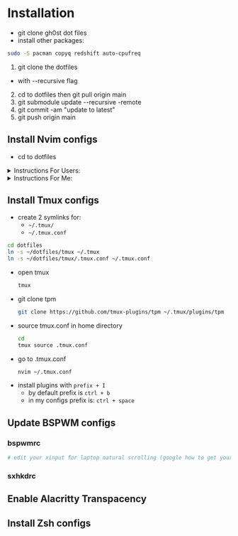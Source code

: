 # Installation
- git clone gh0st dot files
- install other packages:
```bash
sudo -S pacman copyq redshift auto-cpufreq
```

1. git clone the dotfiles
- with --recursive flag
2. cd to dotfiles then git pull origin main
3. git submodule update --recursive -remote
4. git commit -am "update to latest"
5. git push origin main

## Install Nvim configs
- cd to dotfiles
<details>
  <summary>Instructions For Users:</summary>
  - copy to your `~/.config/nvim`
    ```bash
    cp -r ~/dotfiles/nvim ~/.config/nvim
    # remove .git so you can add it to your own repo
    rm -rf ~/.config/nvim/.git
  - open nvim to install plugins
    ```bash
    nvim
    ```
</details>

<details>
  <summary>Instructions For Me:</summary>
  - create a symlink to `~/.config/nvim`
    ```bash
    ln -s ~/dotfiles/nvim ~/.config/nvim
    ```
  - open nvim to install plugins
    ```bash
    nvim
    ```
</details>

## Install Tmux configs
- create 2 symlinks for:
  - `~/.tmux/`
  - `~/.tmux.conf`
```bash
cd dotfiles
ln -s ~/dotfiles/tmux ~/.tmux
ln -s ~/dotfiles/tmux/.tmux.conf ~/.tmux.conf
```
- open tmux
  ```bash
  tmux
  ```
- git clone tpm
  ```bash
  git clone https://github.com/tmux-plugins/tpm ~/.tmux/plugins/tpm
  ```
- source tmux.conf in home directory
  ```bash
  cd
  tmux source .tmux.conf
  ```
- go to .tmux.conf 
  ```bash
  nvim ~/.tmux.conf
  ```
- install plugins with `prefix + I`
  - by default prefix is `ctrl + b`
  - in my configs prefix is: `ctrl + space`

## Update BSPWM configs
### bspwmrc
```bash
# edit your xinput for laptop natural scrolling (google how to get your device id)
```
### sxhkdrc

## Enable Alacritty Transpacency

## Install Zsh configs

